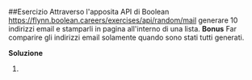 ##Esercizio
Attraverso l'apposita API di Boolean
https://flynn.boolean.careers/exercises/api/random/mail
generare 10 indirizzi email e stamparli in pagina all'interno di una lista.
**Bonus**
Far comparire gli indirizzi email solamente quando sono stati tutti generati.

**Soluzione**

1. 